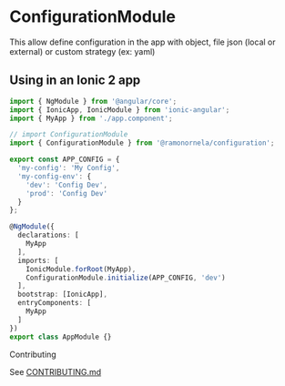# ConfigurationModule

This allow define configuration in the app with object, file json (local or external) or custom strategy (ex: yaml)

## Using  in an Ionic 2 app

```typescript
import { NgModule } from '@angular/core';
import { IonicApp, IonicModule } from 'ionic-angular';
import { MyApp } from './app.component';

// import ConfigurationModule
import { ConfigurationModule } from '@ramonornela/configuration';

export const APP_CONFIG = {
  'my-config': 'My Config',
  'my-config-env': {
    'dev': 'Config Dev',
    'prod': 'Config Dev'
  }
};

@NgModule({
  declarations: [
    MyApp
  ],
  imports: [
    IonicModule.forRoot(MyApp),
    ConfigurationModule.initialize(APP_CONFIG, 'dev')
  ],
  bootstrap: [IonicApp],
  entryComponents: [
    MyApp
  ]
})
export class AppModule {}
```

Contributing

See [CONTRIBUTING.md](https://github.com/ramonornela/configuration/blob/master/.github/CONTRIBUTING.md)
